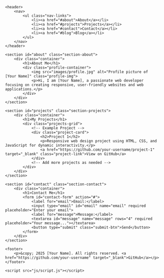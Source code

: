 <!DOCTYPE html>
<html lang="en">
<head>
    <meta charset="UTF-8">
    <meta name="viewport" content="width=device-width, initial-scale=1.0">
    <meta name="description" content="Interactive Portfolio Website showcasing web development skills.">
    <meta name="author" content="[Your Name]">
    <title>Interactive Portfolio</title>
    <link rel="stylesheet" href="css/style.css">
</head>
<body>

    <header>
        <nav>
            <ul class="nav-links">
                <li><a href="#about">About</a></li>
                <li><a href="#projects">Projects</a></li>
                <li><a href="#contact">Contact</a></li>
                <li><a href="#blog">Blog</a></li>
            </ul>
        </nav>
    </header>

    <section id="about" class="section-about">
        <div class="container">
            <h1>About Me</h1>
            <div class="profile-container">
                <img src="images/profile.jpg" alt="Profile picture of [Your Name]" class="profile-img">
                <p>Hi, I am [Your Name], a passionate web developer focusing on creating responsive, user-friendly websites and web applications.</p>
            </div>
        </div>
    </section>

    <section id="projects" class="section-projects">
        <div class="container">
            <h1>My Projects</h1>
            <div class="projects-grid">
                <!-- Example Project -->
                <div class="project-card">
                    <h2>Project 1</h2>
                    <p>Responsive web design project using HTML, CSS, and JavaScript for dynamic interactivity.</p>
                    <a href="https://github.com/your-username/project-1" target="_blank" class="project-link">View on GitHub</a>
                </div>
                <!-- Add more projects as needed -->
            </div>
        </div>
    </section>

    <section id="contact" class="section-contact">
        <div class="container">
            <h1>Contact Me</h1>
            <form id="contact-form" action="#">
                <label for="email">Email:</label>
                <input type="email" id="email" name="email" required placeholder="Enter your email">
                <label for="message">Message:</label>
                <textarea id="message" name="message" rows="4" required placeholder="Your message..."></textarea>
                <button type="submit" class="submit-btn">Send</button>
            </form>
        </div>
    </section>

    <footer>
        <p>&copy; 2025 [Your Name]. All rights reserved. <a href="https://github.com/your-username" target="_blank">GitHub</a></p>
    </footer>

    <script src="js/script.js"></script>
</body>
</html>
